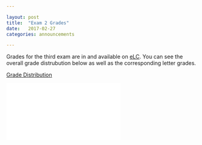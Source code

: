 ```yaml
---

layout: post
title:  "Exam 2 Grades"
date:   2017-02-27
categories: announcements 

---
```


Grades for the third exam are in and available on [eLC](https://uga.view.usg.edu/). You can see the overall grade distrubution below as well as the corresponding letter grades.

[Grade Distribution][grades]

![Grade Distribution](/calc1/exam1_grade_distribution.pdf)

[grades]: /calc1/exam1_grade_distribution.pdf
